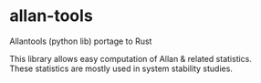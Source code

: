 # allan-tools

Allantools (python lib) portage to Rust

This library allows easy computation of 
Allan & related statistics.   
These statistics are mostly used in system stability
studies.
